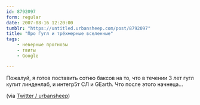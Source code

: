 ```yaml
---
id: 8792097
form: regular
date: 2007-08-16 12:20:00
tumblr: "https://untitled.urbansheep.com/post/8792097"
title: "Про Гугл и трёхмерные вселенные"
tags:
    - неверные прогнозы
    - твиты
    - Google

---
```


<p>Пожалуй, я готов поставить сотню баксов на то, что в течении 3 лет гугл купит линденлаб, и интегр5т СЛ и GEarth. Что после этого начнеца&hellip;</p>

<p>(via <a href="http://twitter.com/urbansheep/statuses/208804182">Twitter / urbansheep</a>)</p>


